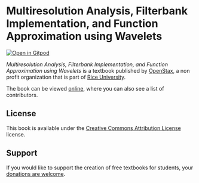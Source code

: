 # Multiresolution Analysis, Filterbank Implementation, and Function Approximation using Wavelets

[![Open in Gitpod](https://gitpod.io/button/open-in-gitpod.svg)](https://gitpod.io/from-referrer/)

_Multiresolution Analysis, Filterbank Implementation, and Function Approximation using Wavelets_ is a textbook published by [OpenStax](https://openstax.org/), a non profit organization that is part of [Rice University](https://www.rice.edu/).

The book can be viewed [online](https://github.com/cnx-user-books/cnxbook-multiresolution-analysis-filterbank-implementation-and-function-approximation-using-wavelets/releases/latest), where you can also see a list of contributors.

## License
This book is available under the [Creative Commons Attribution License](./LICENSE) license.

## Support
If you would like to support the creation of free textbooks for students, your [donations are welcome](https://riceconnect.rice.edu/donation/support-openstax-banner).
